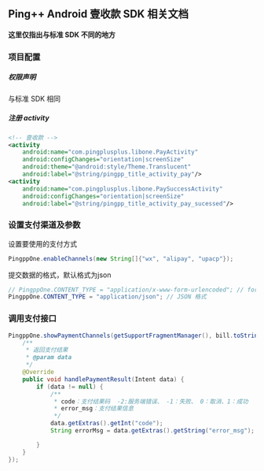 ## Ping++ Android 壹收款 SDK 相关文档

__这里仅指出与标准 SDK 不同的地方__

### 项目配置
##### 权限声明
与标准 SDK 相同

##### 注册 activity
``` xml
<!-- 壹收款 -->
<activity
    android:name="com.pingplusplus.libone.PayActivity"
    android:configChanges="orientation|screenSize"
    android:theme="@android:style/Theme.Translucent"
    android:label="@string/pingpp_title_activity_pay"/>
<activity
    android:name="com.pingplusplus.libone.PaySuccessActivity"
    android:configChanges="orientation|screenSize"
    android:label="@string/pingpp_title_activity_pay_sucessed"/>
```

### 设置支付渠道及参数
设置要使用的支付方式
``` java
PingppOne.enableChannels(new String[]{"wx", "alipay", "upacp"});
```

提交数据的格式，默认格式为json
``` java
// PingppOne.CONTENT_TYPE = "application/x-www-form-urlencoded"; // form 表单格式
PingppOne.CONTENT_TYPE = "application/json"; // JSON 格式
```

### 调用支付接口
``` java
PingppOne.showPaymentChannels(getSupportFragmentManager(), bill.toString(), null, SERVER_CHARGE_URL, new PaymentHandler() {
    /**
     * 返回支付结果
     * @param data
     */
    @Override
    public void handlePaymentResult(Intent data) {
        if (data != null) {
            /**
             * code：支付结果码  -2:服务端错误、 -1：失败、 0：取消、1：成功
             * error_msg：支付结果信息
             */
            data.getExtras().getInt("code");
            String errorMsg = data.getExtras().getString("error_msg");

        }
    }
});
```